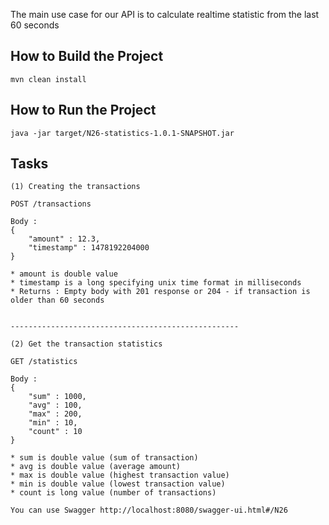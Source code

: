 The main use case for our API is to calculate realtime statistic from the last 60 seconds


## How to Build the Project
```
mvn clean install
```

## How to Run the Project

```
java -jar target/N26-statistics-1.0.1-SNAPSHOT.jar
```

## Tasks

    (1) Creating the transactions

    POST /transactions
    
    Body :
    {
        "amount" : 12.3,
        "timestamp" : 1478192204000
    }
    
    * amount is double value
    * timestamp is a long specifying unix time format in milliseconds
    * Returns : Empty body with 201 response or 204 - if transaction is older than 60 seconds
    
    
    ---------------------------------------------------
    
    (2) Get the transaction statistics
    
    GET /statistics
    
    Body :
    {
        "sum" : 1000,
        "avg" : 100,
        "max" : 200,
        "min" : 10,
        "count" : 10
    }
    
    * sum is double value (sum of transaction)
    * avg is double value (average amount)
    * max is double value (highest transaction value)
    * min is double value (lowest transaction value)
    * count is long value (number of transactions)
    
    You can use Swagger http://localhost:8080/swagger-ui.html#/N26

